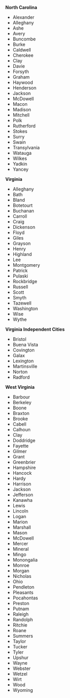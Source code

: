 **North Carolina**
* Alexander
* Alleghany
* Ashe
* Avery
* Buncombe
* Burke
* Caldwell
* Cherokee
* Clay
* Davie
* Forsyth
* Graham
* Haywood
* Henderson
* Jackson
* McDowell
* Macon
* Madison
* Mitchell
* Polk
* Rutherford
* Stokes
* Surry
* Swain
* Transylvania
* Watauga
* Wilkes
* Yadkin
* Yancey

**Virginia**
* Alleghany
* Bath
* Bland
* Botetourt
* Buchanan
* Carroll
* Craig
* Dickenson
* Floyd
* Giles
* Grayson
* Henry
* Highland
* Lee
* Montgomery
* Patrick
* Pulaski
* Rockbridge
* Russell
* Scott
* Smyth
* Tazewell
* Washington
* Wise
* Wythe 

**Virginia Independent Cities**
* Bristol
* Buena Vista
* Covington
* Galax
* Lexington
* Martinsville
* Norton
* Radford

**West Virginia**
* Barbour
* Berkeley
* Boone
* Braxton
* Brooke
* Cabell
* Calhoun
* Clay
* Doddridge
* Fayette
* Gilmer
* Grant
* Greenbrier
* Hampshire
* Hancock
* Hardy
* Harrison
* Jackson
* Jefferson
* Kanawha
* Lewis
* Lincoln
* Logan
* Marion
* Marshall
* Mason
* McDowell
* Mercer
* Mineral
* Mingo
* Monongalia
* Monroe
* Morgan
* Nicholas
* Ohio
* Pendleton
* Pleasants
* Pocahontas
* Preston
* Putnam
* Raleigh
* Randolph
* Ritchie
* Roane
* Summers
* Taylor
* Tucker
* Tyler
* Upshur
* Wayne
* Webster
* Wetzel
* Wirt
* Wood
* Wyoming
